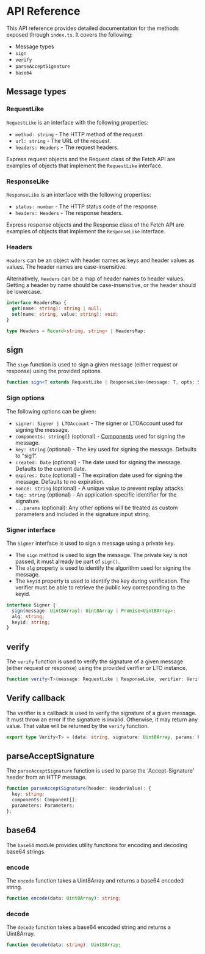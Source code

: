 # API Reference

This API reference provides detailed documentation for the methods exposed through `index.ts`. It covers the following:

- Message types
- `sign`
- `verify`
- `parseAcceptSignature`
- `base64`

## Message types

### RequestLike

`RequestLike` is an interface with the following properties:

- `method: string` - The HTTP method of the request.
- `url: string` - The URL of the request.
- `headers: Headers` - The request headers.

Express request objects and the Request class of the Fetch API are examples of objects that implement the `RequestLike`
interface.

### ResponseLike

`ResponseLike` is an interface with the following properties:

- `status: number` - The HTTP status code of the response.
- `headers: Headers` - The response headers.

Express response objects and the Response class of the Fetch API are examples of objects that implement the
`ResponseLike` interface.

### Headers

`Headers` can be an object with header names as keys and header values as values. The header names are case-insensitive.

Alternatively, `Headers` can be a map of header names to header values. Getting a header by name should be
case-insensitive, or the header should be lowercase.

```typescript
interface HeadersMap {
  get(name: string): string | null;
  set(name: string, value: string): void;
}

type Headers = Record<string, string> | HeadersMap;
```


## sign

The `sign` function is used to sign a given message (either request or response) using the provided options.

```typescript
function sign<T extends RequestLike | ResponseLike>(message: T, opts: SignOptions): Promise<T>;
```

### Sign options

The following options can be given:

- `signer: Signer | LTOAccount` - The signer or LTOAccount used for signing the message.
- `components: string[]` (optional) - [Components](/signing#components) used for signing the message.
- `key: string` (optional) - The key used for signing the message. Defaults to "sig1".
- `created: Date` (optional) - The date used for signing the message. Defaults to the current date.
- `expires: Date` (optional) - The expiration date used for signing the message. Defaults to no expiration.
- `nonce: string` (optional) - A unique value to prevent replay attacks.
- `tag: string` (optional) - An application-specific identifier for the signature.
- `...params` (optional): Any other options will be treated as custom parameters and included in the signature input string.

### Signer interface

The `Signer` interface is used to sign a message using a private key.

* The `sign` method is used to sign the message. The private key is not passed, it must already be part of `sign()`.
* The `alg` property is used to identify the algorithm used for signing the message.
* The `keyid` property is used to identify the key during verification. The verifier must be able to retrieve the public
key corresponding to the keyid.

```typescript
interface Signer {
  sign(message: Uint8Array): Uint8Array | Promise<Uint8Array>;
  alg: string;
  keyid: string;
}
```

## verify

The `verify` function is used to verify the signature of a given message (either request or response) using the
provided verifier or LTO instance.

```typescript
function verify<T>(message: RequestLike | ResponseLike, verifier: Verify<T> | LTO<T>): Promise<T>;
```

## Verify callback

The verifier is a callback is used to verify the signature of a given message. It must throw an error if the signature
is invalid. Otherwise, it may return any value. That value will be returned by the `verify` function.

```typescript
export type Verify<T> = (data: string, signature: Uint8Array, params: Parameters) => T | Promise<T>;
```

## parseAcceptSignature

The `parseAcceptSignature` function is used to parse the 'Accept-Signature' header from an HTTP message.

```typescript
function parseAcceptSignature(header: HeaderValue): {
  key: string;
  components: Component[];
  parameters: Parameters;
};
```

## base64

The `base64` module provides utility functions for encoding and decoding base64 strings.

### encode

The `encode` function takes a Uint8Array and returns a base64 encoded string.

```typescript
function encode(data: Uint8Array): string;
```

### decode

The `decode` function takes a base64 encoded string and returns a Uint8Array.

```typescript
function decode(data: string): Uint8Array;
```
